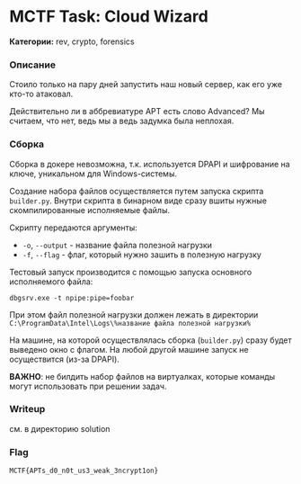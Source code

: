 # MCTF Task: Cloud Wizard

**Категории:** rev, crypto, forensics

### Описание

Стоило только на пару дней запустить наш новый сервер, как его уже кто-то атаковал.

Действительно ли в аббревиатуре APT есть слово Advanced? Мы считаем, что нет, ведь мы а ведь задумка была неплохая. 

### Сборка

Сборка в докере невозможна, т.к. используется DPAPI и шифрование на ключе, уникальном для Windows-системы.

Создание набора файлов осуществляется путем запуска скрипта `builder.py`. Внутри скрипта в бинарном виде  сразу вшиты нужные скомпилированные исполняемые файлы.

Скрипту передаются аргументы:
- `-o`,  `--output` - название файла полезной нагрузки
- `-f`, `--flag` - флаг, который нужно зашить в полезную нагрузку

Тестовый запуск производится с помощью запуска основного исполняемого файла:

```
dbgsrv.exe -t npipe:pipe=foobar
```

При этом файл полезной нагрузки должен лежать в директории `C:\ProgramData\Intel\Logs\%название файла полезной нагрузки%`

На машине, на которой осуществлялась сборка (`builder.py`) сразу будет выведено окно с флагом. На любой другой машине запуск не осуществится (из-за DPAPI).

**ВАЖНО**: не билдить набор файлов на виртуалках, которые команды могут использовать при решении задач.

### Writeup
см. в директорию solution

### Flag
```
MCTF{APTs_d0_n0t_us3_weak_3ncrypt1on}
```